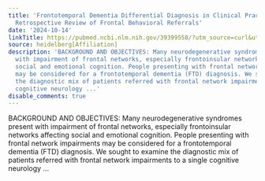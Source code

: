 ```yaml
---
title: 'Frontotemporal Dementia Differential Diagnosis in Clinical Practice: A Single-Center
  Retrospective Review of Frontal Behavioral Referrals'
date: '2024-10-14'
linkTitle: https://pubmed.ncbi.nlm.nih.gov/39399558/?utm_source=curl&utm_medium=rss&utm_campaign=pubmed-2&utm_content=1FakS-2QOkCT8HsMOQP1bCRQ4YzyumYOmxmF0moLsQ3dFB1E9V&fc=20220326224207&ff=20241014190150&v=2.18.0.post9+e462414
source: heidelberg[Affiliation]
description: 'BACKGROUND AND OBJECTIVES: Many neurodegenerative syndromes present
  with impairment of frontal networks, especially frontoinsular networks affecting
  social and emotional cognition. People presenting with frontal network impairments
  may be considered for a frontotemporal dementia (FTD) diagnosis. We sought to examine
  the diagnostic mix of patients referred with frontal network impairments to a single
  cognitive neurology ...'
disable_comments: true
---
```

BACKGROUND AND OBJECTIVES: Many neurodegenerative syndromes present with impairment of frontal networks, especially frontoinsular networks affecting social and emotional cognition. People presenting with frontal network impairments may be considered for a frontotemporal dementia (FTD) diagnosis. We sought to examine the diagnostic mix of patients referred with frontal network impairments to a single cognitive neurology ...